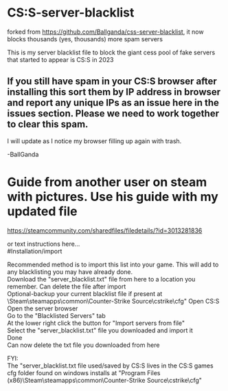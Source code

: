 # CS:S-server-blacklist

forked from https://github.com/Ballganda/css-server-blacklist, it now blocks thousands (yes, thousands) more spam servers

This is my server blacklist file to block the giant cess pool of fake servers that started to appear is CS:S in 2023

## If you still have spam in your CS:S browser after installing this sort them by IP address in browser and report any unique IPs as an issue here in the issues section. Please we need to work together to clear this spam.

I will update as I notice my browser filling up again with trash.   

-BallGanda  

# Guide from another user on steam with pictures. Use his guide with my updated file
https://steamcommunity.com/sharedfiles/filedetails/?id=3013281836  
  
or text instructions here...  
#Installation/import

Recommended method is to import this list into your game. This will add to any blacklisting you may have already done.  
Download the "server_blacklist.txt" file from here to a location you remember. Can delete the file after import  
Optional-backup your current blacklist file if present at \Steam\steamapps\common\Counter-Strike Source\cstrike\cfg"
Open CS:S  
Open the server browser  
Go to the "Blacklisted Servers" tab  
At the lower right click the button for "Import servers from file"  
Select the "server_blacklist.txt" file you downloaded and import it  
Done  
Can now delete the txt file you downloaded from here  

FYI:  
The "server_blacklist.txt file used/saved by CS:S lives in the CS:S games cfg folder found on windows installs at "Program Files (x86)\Steam\steamapps\common\Counter-Strike Source\cstrike\cfg"

